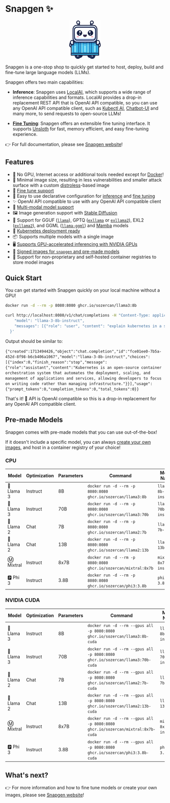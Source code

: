 # Snapgen ✨

<p align="center">
<img src="./website/static/img/logo.png" width="100"><br>
</p>

Snapgen is a one-stop shop to quickly get started to host, deploy, build and fine-tune large language models (LLMs).

Snapgen offers two main capabilities:

- **Inference**: Snapgen uses [LocalAI](https://localai.io/), which supports a wide range of inference capabilities and formats. LocalAI provides a drop-in replacement REST API that is OpenAI API compatible, so you can use any OpenAI API compatible client, such as [Kubectl AI](https://github.com/sozercan/kubectl-ai), [Chatbot-UI](https://github.com/sozercan/chatbot-ui) and many more, to send requests to open-source LLMs!

- **[Fine Tuning](https://sozercan.github.io/snapgen/fine-tune)**: Snapgen offers an extensible fine tuning interface. It supports [Unsloth](https://github.com/unslothai/unsloth) for fast, memory efficient, and easy fine-tuning experience.

👉 For full documentation, please see [Snapgen website](https://sozercan.github.io/snapgen/)!

## Features

- 🐳 No GPU, Internet access or additional tools needed except for [Docker](https://docs.docker.com/desktop/install/linux-install/)!
- 🤏 Minimal image size, resulting in less vulnerabilities and smaller attack surface with a custom [distroless](https://github.com/GoogleContainerTools/distroless)-based image
- 🎵 [Fine tune support](https://sozercan.github.io/snapgen/fine-tune)
- 🚀 Easy to use declarative configuration for [inference](https://sozercan.github.io/snapgen/specs-inference) and [fine tuning](https://sozercan.github.io/snapgen/specs-finetune)
- ✨ OpenAI API compatible to use with any OpenAI API compatible client
- 📸 [Multi-modal model support](https://sozercan.github.io/snapgen/vision)
- 🖼️ Image generation support with [Stable Diffusion](https://sozercan.github.io/snapgen/stablediffusion)
- 🦙 Support for GGUF ([`llama`](https://github.com/ggerganov/llama.cpp)), GPTQ ([`exllama`](https://github.com/turboderp/exllama) or [`exllama2`](https://github.com/turboderp/exllamav2)), EXL2 ([`exllama2`](https://github.com/turboderp/exllamav2)), and GGML ([`llama-ggml`](https://github.com/ggerganov/llama.cpp)) and [Mamba](https://github.com/state-spaces/mamba) models
- 🚢 [Kubernetes deployment ready](#kubernetes-deployment)
- 📦 Supports multiple models with a single image
- 🖥️ [Supports GPU-accelerated inferencing with NVIDIA GPUs](#nvidia)
- 🔐 [Signed images for `snapgen` and pre-made models](https://sozercan.github.io/snapgen/cosign)
- 🌈 Support for non-proprietary and self-hosted container registries to store model images

## Quick Start

You can get started with Snapgen quickly on your local machine without a GPU!

```bash
docker run -d --rm -p 8080:8080 ghcr.io/sozercan/llama3:8b
```

```bash
curl http://localhost:8080/v1/chat/completions -H "Content-Type: application/json" -d '{
    "model": "llama-3-8b-instruct",
    "messages": [{"role": "user", "content": "explain kubernetes in a sentence"}]
  }'
```

Output should be similar to:

`{"created":1713494426,"object":"chat.completion","id":"fce01ee0-7b5a-452d-8f98-b6cb406a1067","model":"llama-3-8b-instruct","choices":[{"index":0,"finish_reason":"stop","message":{"role":"assistant","content":"Kubernetes is an open-source container orchestration system that automates the deployment, scaling, and management of applications and services, allowing developers to focus on writing code rather than managing infrastructure."}}],"usage":{"prompt_tokens":0,"completion_tokens":0,"total_tokens":0}}`

That's it! 🎉 API is OpenAI compatible so this is a drop-in replacement for any OpenAI API compatible client.

## Pre-made Models

Snapgen comes with pre-made models that you can use out-of-the-box!

If it doesn't include a specific model, you can always [create your own images](https://sozercan.github.io/snapgen/premade-models/), and host in a container registry of your choice!

### CPU

| Model     | Optimization | Parameters | Command                                                         | Model Name              | License                                                                             |
| --------- | ------------ | ---------- | --------------------------------------------------------------- | ----------------------- | ----------------------------------------------------------------------------------- |
| 🦙 Llama 3 | Instruct     | 8B         | `docker run -d --rm -p 8080:8080 ghcr.io/sozercan/llama3:8b`    | `llama-3-8b-instruct`   | [Llama](https://ai.meta.com/llama/license/)                                         |
| 🦙 Llama 3 | Instruct     | 70B        | `docker run -d --rm -p 8080:8080 ghcr.io/sozercan/llama3:70b`   | `llama-3-70b-instruct`  | [Llama](https://ai.meta.com/llama/license/)                                         |
| 🦙 Llama 2 | Chat         | 7B         | `docker run -d --rm -p 8080:8080 ghcr.io/sozercan/llama2:7b`    | `llama-2-7b-chat`       | [Llama](https://ai.meta.com/llama/license/)                                         |
| 🦙 Llama 2 | Chat         | 13B        | `docker run -d --rm -p 8080:8080 ghcr.io/sozercan/llama2:13b`   | `llama-2-13b-chat`      | [Llama](https://ai.meta.com/llama/license/)                                         |
| Ⓜ️ Mixtral | Instruct     | 8x7B       | `docker run -d --rm -p 8080:8080 ghcr.io/sozercan/mixtral:8x7b` | `mixtral-8x7b-instruct` | [Apache](https://choosealicense.com/licenses/apache-2.0/)                           |
| 🅿️ Phi 3   | Instruct     | 3.8B       | `docker run -d --rm -p 8080:8080 ghcr.io/sozercan/phi3:3.8b`    | `phi-3-3.8b`            | [MIT](https://huggingface.co/microsoft/Phi-3-mini-4k-instruct/resolve/main/LICENSE) |

### NVIDIA CUDA

| Model     | Optimization | Parameters | Command                                                                         | Model Name              | License                                                                             |
| --------- | ------------ | ---------- | ------------------------------------------------------------------------------- | ----------------------- | ----------------------------------------------------------------------------------- |
| 🦙 Llama 3 | Instruct     | 8B         | `docker run -d --rm --gpus all -p 8080:8080 ghcr.io/sozercan/llama3:8b-cuda`    | `llama-3-8b-instruct`   | [Llama](https://ai.meta.com/llama/license/)                                         |
| 🦙 Llama 3 | Instruct     | 70B        | `docker run -d --rm --gpus all -p 8080:8080 ghcr.io/sozercan/llama3:70b-cuda`   | `llama-3-70b-instruct`  | [Llama](https://ai.meta.com/llama/license/)                                         |
| 🦙 Llama 2 | Chat         | 7B         | `docker run -d --rm --gpus all -p 8080:8080 ghcr.io/sozercan/llama2:7b-cuda`    | `llama-2-7b-chat`       | [Llama](https://ai.meta.com/llama/license/)                                         |
| 🦙 Llama 2 | Chat         | 13B        | `docker run -d --rm --gpus all -p 8080:8080 ghcr.io/sozercan/llama2:13b-cuda`   | `llama-2-13b-chat`      | [Llama](https://ai.meta.com/llama/license/)                                         |
| Ⓜ️ Mixtral | Instruct     | 8x7B       | `docker run -d --rm --gpus all -p 8080:8080 ghcr.io/sozercan/mixtral:8x7b-cuda` | `mixtral-8x7b-instruct` | [Apache](https://choosealicense.com/licenses/apache-2.0/)                           |
| 🅿️ Phi 3   | Instruct     | 3.8B       | `docker run -d --rm --gpus all -p 8080:8080 ghcr.io/sozercan/phi3:3.8b-cuda`    | `phi-3-3.8b`            | [MIT](https://huggingface.co/microsoft/Phi-3-mini-4k-instruct/resolve/main/LICENSE) |

## What's next?

👉 For more information and how to fine tune models or create your own images, please see [Snapgen website](https://sozercan.github.io/snapgen/)!
